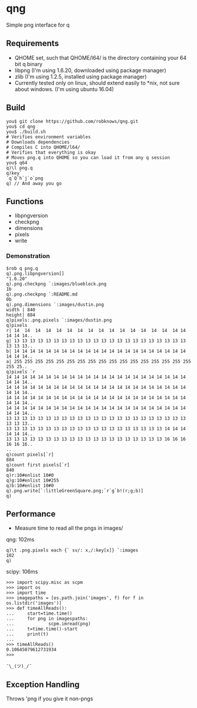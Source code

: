 # qng

Simple png interface for q

## Requirements

- QHOME set, such that QHOME/l64/ is the directory containing
your 64 bit q binary
- libpng (I'm using 1.6.20, downloaded using package manager)
- zlib (I'm using 1.2.5, installed using package manager)
- Currently tested only on linux, should extend easily to *nix,
not sure about windows. (I'm using ubuntu 16.04)

## Build

```
you$ git clone https://github.com/robknows/qng.git
you$ cd qng
you$ ./build.sh
# Verifies environment variables
# Downloads dependencies
# Compiles C into QHOME/l64/
# Verifies that everything is okay
# Moves png.q into QHOME so you can load it from any q session
you$ q64
q)\l png.q
q)key`
`q`Q`h`j`o`png
q) // And away you go
```

## Functions

- libpngversion
- checkpng
- dimensions
- pixels
- write

### Demonstration
```
$rob q png.q
q).png.libpngversion[]
"1.6.20"
q).png.checkpng `:images/blueblock.png
1b
q).png.checkpng `:README.md
0b
q).png.dimensions `:images/dustin.png
width | 840
height| 884
q)pixels:.png.pixels `:images/dustin.png
q)pixels
r| 14  14  14  14  14  14  14  14  14  14  14  14  14  14  14  14 14 14 14 14..
g| 13 13 13 13 13 13 13 13 13 13 13 13 13 13 13 13 13 13 13 13 13 13 13 13 13..
b| 14 14 14 14 14 14 14 14 14 14 14 14 14 14 14 14 14 14 14 14 14 14 14 14 14..
a| 255 255 255 255 255 255 255 255 255 255 255 255 255 255 255 255 255 255 25..
q)pixels `r
14 14 14 14 14 14 14 14 14 14 14 14 14 14 14 14 14 14 14 14 14 14 14 14 14 14..
14 14 14 14 14 14 14 14 14 14 14 14 14 14 14 14 14 14 14 14 14 14 14 14 14 14..
14 14 14 14 14 14 14 14 14 14 14 14 14 14 14 14 14 14 14 14 14 14 14 14 14 14..
14 14 14 14 14 14 14 14 14 14 14 14 14 14 14 14 14 14 14 14 14 14 14 14 14 14..
13 13 13 13 13 13 13 13 13 13 13 13 13 13 13 13 13 13 13 13 13 13 13 13 13 13..
13 13 13 13 13 13 13 13 13 13 13 13 13 13 13 13 13 13 13 13 14 14 14 14 14 14..
13 13 13 13 13 13 13 13 13 13 13 13 13 13 13 13 13 13 13 13 16 16 16 16 16 16..
..
q)count pixels[`r]
884
q)count first pixels[`r]
840
q)r:10#enlist 10#0
q)g:10#enlist 10#255
q)b:10#enlist 10#0
q).png.write[`:littleGreenSquare.png;`r`g`b!(r;g;b)]
q)
```
## Performance

- Measure time to read all the pngs in images/

qng: 102ms
```
q)\t .png.pixels each {` sv/: x,/:key[x]} `:images
102
q)
```
scipy: 106ms
```
>>> import scipy.misc as scpm
>>> import os
>>> import time
>>> imagepaths = [os.path.join('images', f) for f in os.listdir('images')]
>>> def timeAllReads():
...     start=time.time()
...     for png in imagespaths:
...             scpm.imread(png)
...     t=time.time()-start
...     print(t)
... 
>>> timeAllReads()
0.10645079612731934
>>>
```

`¯\_(ツ)_/¯`


## Exception Handling

Throws 'png if you give it non-pngs
